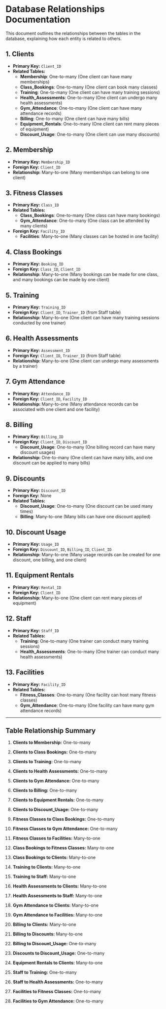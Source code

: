 # Database Relationships Documentation

This document outlines the relationships between the tables in the database, explaining how each entity is related to others.

## 1. Clients
- **Primary Key:** `Client_ID`
- **Related Tables:**
  - **Membership**: One-to-many (One client can have many memberships)
  - **Class_Bookings**: One-to-many (One client can book many classes)
  - **Training**: One-to-many (One client can have many training sessions)
  - **Health_Assessments**: One-to-many (One client can undergo many health assessments)
  - **Gym_Attendance**: One-to-many (One client can have many attendance records)
  - **Billing**: One-to-many (One client can have many bills)
  - **Equipment_Rentals**: One-to-many (One client can rent many pieces of equipment)
  - **Discount_Usage**: One-to-many (One client can use many discounts)

## 2. Membership
- **Primary Key:** `Membership_ID`
- **Foreign Key:** `Client_ID`
- **Relationship:** Many-to-one (Many memberships can belong to one client)

## 3. Fitness Classes
- **Primary Key:** `Class_ID`
- **Related Tables:**
  - **Class_Bookings**: One-to-many (One class can have many bookings)
  - **Gym_Attendance**: One-to-many (One class can be attended by many clients)
- **Foreign Key:** `Facility_ID`
  - **Facilities**: Many-to-one (Many classes can be hosted in one facility)

## 4. Class Bookings
- **Primary Key:** `Booking_ID`
- **Foreign Key:** `Class_ID`, `Client_ID`
- **Relationship:** Many-to-one (Many bookings can be made for one class, and many bookings can be made by one client)

## 5. Training
- **Primary Key:** `Training_ID`
- **Foreign Key:** `Client_ID`, `Trainer_ID` (from Staff table)
- **Relationship:** Many-to-one (One client can have many training sessions conducted by one trainer)

## 6. Health Assessments
- **Primary Key:** `Assessment_ID`
- **Foreign Key:** `Client_ID`, `Trainer_ID` (from Staff table)
- **Relationship:** Many-to-one (One client can undergo many assessments by a trainer)

## 7. Gym Attendance
- **Primary Key:** `Attendance_ID`
- **Foreign Key:** `Client_ID`, `Facility_ID`
- **Relationship:** Many-to-one (Many attendance records can be associated with one client and one facility)

## 8. Billing
- **Primary Key:** `Billing_ID`
- **Foreign Key:** `Client_ID`, `Discount_ID`
  - **Discount_Usage**: One-to-many (One billing record can have many discount usages)
- **Relationship:** One-to-many (One client can have many bills, and one discount can be applied to many bills)

## 9. Discounts
- **Primary Key:** `Discount_ID`
- **Foreign Key:** None
- **Related Tables:**
  - **Discount_Usage**: One-to-many (One discount can be used many times)
  - **Billing**: Many-to-one (Many bills can have one discount applied)

## 10. Discount Usage
- **Primary Key:** `Usage_ID`
- **Foreign Key:** `Discount_ID`, `Billing_ID`, `Client_ID`
- **Relationship:** Many-to-one (Many usage records can be created for one discount, one billing, and one client)

## 11. Equipment Rentals
- **Primary Key:** `Rental_ID`
- **Foreign Key:** `Client_ID`
- **Relationship:** Many-to-one (One client can rent many pieces of equipment)

## 12. Staff
- **Primary Key:** `Staff_ID`
- **Related Tables:**
  - **Training**: One-to-many (One trainer can conduct many training sessions)
  - **Health_Assessments**: One-to-many (One trainer can conduct many health assessments)

## 13. Facilities
- **Primary Key:** `Facility_ID`
- **Related Tables:**
  - **Fitness_Classes**: One-to-many (One facility can host many fitness classes)
  - **Gym_Attendance**: One-to-many (One facility can have many gym attendance records)

---

## Table Relationship Summary
1. **Clients to Membership:** One-to-many
2. **Clients to Class Bookings:** One-to-many
3. **Clients to Training:** One-to-many
4. **Clients to Health Assessments:** One-to-many
5. **Clients to Gym Attendance:** One-to-many
6. **Clients to Billing:** One-to-many
7. **Clients to Equipment Rentals:** One-to-many
8. **Clients to Discount_Usage:** One-to-many

9. **Fitness Classes to Class Bookings:** One-to-many
10. **Fitness Classes to Gym Attendance:** One-to-many
11. **Fitness Classes to Facilities:** Many-to-one

12. **Class Bookings to Fitness Classes:** Many-to-one
13. **Class Bookings to Clients:** Many-to-one

14. **Training to Clients:** Many-to-one
15. **Training to Staff:** Many-to-one

16. **Health Assessments to Clients:** Many-to-one
17. **Health Assessments to Staff:** Many-to-one

18. **Gym Attendance to Clients:** Many-to-one
19. **Gym Attendance to Facilities:** Many-to-one

20. **Billing to Clients:** Many-to-one
21. **Billing to Discounts:** Many-to-one
22. **Billing to Discount_Usage:** One-to-many

23. **Discounts to Discount_Usage:** One-to-many

24. **Equipment Rentals to Clients:** Many-to-one

25. **Staff to Training:** One-to-many
26. **Staff to Health Assessments:** One-to-many

27. **Facilities to Fitness Classes:** One-to-many
28. **Facilities to Gym Attendance:** One-to-many
